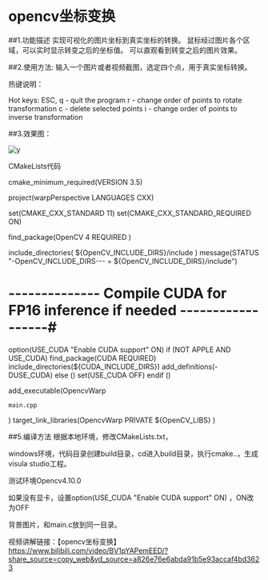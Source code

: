 # opencv坐标变换
##1.功能描述
实现可视化的图片坐标到真实坐标的转换。 鼠标经过图片各个区域，可以实时显示转变之后的坐标值。
可以直观看到转变之后的图片效果。

##2.使用方法:
输入一个图片或者视频截图，选定四个点，用于真实坐标转换。

热键说明：

Hot keys:
        ESC, q - quit the program
        r - change order of points to rotate transformation
        c - delete selected points
        i - change order of points to inverse transformation

##3.效果图：

![y](预览/img.png)


CMakeLists代码

cmake_minimum_required(VERSION 3.5)
 
project(warpPerspective LANGUAGES CXX)
 
set(CMAKE_CXX_STANDARD 11)
set(CMAKE_CXX_STANDARD_REQUIRED ON)
 
find_package(OpenCV 4 REQUIRED )
 
include_directories(
    ${OpenCV_INCLUDE_DIRS}/include
    )
message(STATUS "-OpenCV_INCLUDE_DIRS--- = ${OpenCV_INCLUDE_DIRS}/include")
# -------------- Compile CUDA for FP16 inference if needed  ------------------#
option(USE_CUDA "Enable CUDA support" ON)
if (NOT APPLE AND USE_CUDA)
    find_package(CUDA REQUIRED)
    include_directories(${CUDA_INCLUDE_DIRS})
    add_definitions(-DUSE_CUDA)
else ()
    set(USE_CUDA OFF)
endif ()
 
add_executable(OpencvWarp
 
    main.cpp
)
target_link_libraries(OpencvWarp PRIVATE  ${OpenCV_LIBS} )

##5.编译方法
根据本地环境，修改CMakeLists.txt，

windows环境，代码目录创建build目录，cd进入build目录，执行cmake..，生成visula studio工程。



测试环境Opencv4.10.0

如果没有显卡，设置option(USE_CUDA "Enable CUDA support" ON) ，ON改为OFF

背景图片，和main.c放到同一目录。



视频讲解链接：【opencv坐标变换】 https://www.bilibili.com/video/BV1pYAPemEED/?share_source=copy_web&vd_source=a826e76e6abda91b5e93accaf4bd3623

